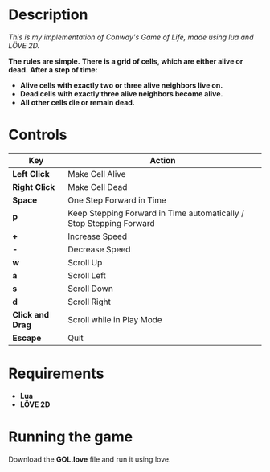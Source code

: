 # Description
*This is my implementation of Conway's Game of Life, made using lua and LÖVE 2D.*

**The rules are simple.**
**There is a grid of cells, which are either alive or dead.**
**After a step of time:**
- **Alive cells with exactly two or three alive neighbors live on.**
- **Dead cells with exactly three alive neighbors become alive.**
- **All other cells die or remain dead.**

# Controls

| Key                | Action                                                              |
|--------------------|---------------------------------------------------------------------|
| **Left Click**     | Make Cell Alive                                                     |
| **Right Click**    | Make Cell Dead                                                      |
| **Space**          | One Step Forward in Time                                            |
| **P**              | Keep Stepping Forward in Time automatically / Stop Stepping Forward |
| **+**              | Increase Speed                                                      |
| **-**              | Decrease Speed                                                      |
| **w**              | Scroll Up                                                           |
| **a**              | Scroll Left                                                         |
| **s**              | Scroll Down                                                         |
| **d**              | Scroll Right                                                        |
| **Click and Drag** | Scroll while in Play Mode                                           |
| **Escape**         | Quit                                                                |

# Requirements
- **Lua**
- **LÖVE 2D**

# Running the game
Download the **GOL.love** file and run it using love.
